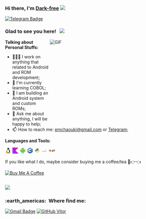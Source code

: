 ### Hi there, I'm <a href="https://github.com/Dark-free" target="_blank"> Dark-free</a> <img src="https://media.giphy.com/media/hvRJCLFzcasrR4ia7z/giphy.gif" width="25px">

[![Telegram Badge](https://img.shields.io/badge/-Telegram-0088cc?style=flat-square&logo=Telegram&logoColor=white)](https://t.me/freesoul00)

### Glad to see you here! &nbsp; ![](https://visitor-badge.glitch.me/badge?page_id=Dark-free.Dark-free)


<img align="right" alt="GIF" src="https://github.com/Gapur/Gapur/blob/master/coding.gif?raw=true" width="357" height="280" />
  

**Talking about Personal Stuffs:**

- 👨🏻‍💻 I work on anything that related to Android and ROM development;
- 🚀 I'm currently learning COBOL;
- 🌱 I am building an Android system and custom ROMs;
- 💬 Ask me about anything, I will be happy to help;
- 📫 How to reach me: emchaouki@gmail.com or [Telegram](https://t.me/freesoul00);

**Languages and Tools:**  

<code><img height="20" src="https://raw.githubusercontent.com/github/explore/80688e429a7d4ef2fca1e82350fe8e3517d3494d/topics/linux/linux.png"></code>
<code><img height="20" src="https://raw.githubusercontent.com/github/explore/80688e429a7d4ef2fca1e82350fe8e3517d3494d/topics/kotlin/kotlin.png"></code>
<code><img height="20" src="https://raw.githubusercontent.com/github/explore/80688e429a7d4ef2fca1e82350fe8e3517d3494d/topics/android/android.png"></code>
<code><img height="20" src="https://raw.githubusercontent.com/github/explore/80688e429a7d4ef2fca1e82350fe8e3517d3494d/topics/cpp/cpp.png"></code>
<code><img height="20" src="https://raw.githubusercontent.com/github/explore/80688e429a7d4ef2fca1e82350fe8e3517d3494d/topics/python/python.png"></code>
<code><img height="20" src="https://raw.githubusercontent.com/github/explore/80688e429a7d4ef2fca1e82350fe8e3517d3494d/topics/mysql/mysql.png"></code>
<code><img height="20" src="https://raw.githubusercontent.com/github/explore/80688e429a7d4ef2fca1e82350fe8e3517d3494d/topics/git/git.png"></code>

If you like what I do, maybe consider buying me a coffee/tea 🥺👉👈

<a href="https://www.paypal.me/freesoul007" target="_blank"><img src="https://cdn.buymeacoffee.com/buttons/v2/default-red.png" alt="Buy Me A Coffee" width="150" ></a>

<br/>

<a href="https://github.com/dark-free">
  <img height="180em" src="https://github-readme-stats.vercel.app/api?username=dark-free&theme=dracula&show_icons=true" />
</a>

<br/>

<h3> :earth_americas: &nbsp;Where find me: </h3> 

[![Gmail Badge](https://img.shields.io/badge/-emchaouki@gmail.com-006bed?style=flat-square&logo=Gmail&logoColor=white&link=mailto:enchaouki@gmail.com)](mailto:emchaouki@gmail.com)
[![GitHub Vitor]( https://img.shields.io/github/followers/dark-free?label=follow&style=social)](https://github.com/dark-free)

